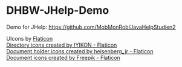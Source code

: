 # DHBW-JHelp-Demo
Demo for JHelp: https://github.com/MobMonRob/JavaHelpStudien2

UIcons by <a href="https://www.flaticon.com/uicons">Flaticon</a>
<br>
<a href="https://www.flaticon.com/free-icons/directory" title="directory icons">Directory icons created by IYIKON - Flaticon</a>
<br>
<a href="https://www.flaticon.com/free-icons/document-holder" title="document holder icons">Document holder icons created by heisenberg_jr - Flaticon</a>
<br>
<a href="https://www.flaticon.com/free-icons/document" title="document icons">Document icons created by Freepik - Flaticon</a>
